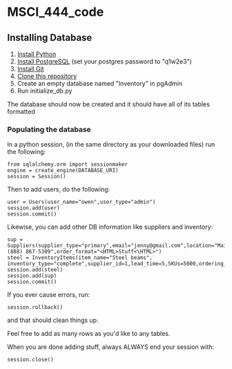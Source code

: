 # MSCI_444_code


## Installing Database

1. [Install Python](https://medium.com/bb-tutorials-and-thoughts/how-to-install-and-getting-started-with-python-acf369e4cf80)
2. [Install PostgreSQL](https://www.postgresql.org/download/) (set your postgres password to "q1w2e3")
3. [Install Git](https://gitforwindows.org/)
4. [Clone this repository](https://help.github.com/en/github/creating-cloning-and-archiving-repositories/cloning-a-repository)
5. Create an empty database named "Inventory" in pgAdmin
6. Run initialize_db.py

The database should now be created and it should have all of its tables formatted

### Populating the database

In a python session, (in the same directory as your downloaded files) run the following:

```
from sqlalchemy.orm import sessionmaker
engine = create_engine(DATABASE_URI)
session = Session()
```

Then to add users, do the following:
```
user = Users(user_name="owen",user_type="admin")
session.add(user)
session.commit()
```

Likewise, you can add other DB information like suppliers and inventory:
```
sup = Suppliers(supplier_type="primary",email="jenny@gmail.com",location="Main",phone_number="(888) 867-5309",order_format="<HTML>Stuff<\HTML>")
steel = InventoryItems(item_name="Steel beams", inventory_type="complete",supplier_id=1,lead_time=5,SKUs=5000,ordering_cost=50,holding_cost=10,variable_cost=5,demand=100)
session.add(steel)
session.add(sup)
session.commit()
```

If you ever cause errors, run:
```
session.rollback()
```
and that should clean things up.

Feel free to add as many rows as you'd like to any tables.

When you are done adding stuff, always ALWAYS end your session with:
```
session.close()
```
